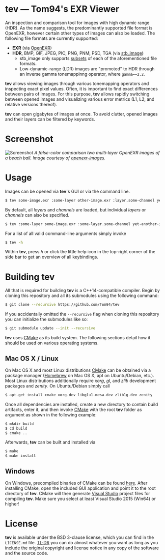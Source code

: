 # tev — Tom94's EXR Viewer

An inspection and comparison tool for images with high dynamic range (HDR). As the name suggests, the predominantly supported file format is OpenEXR, however certain other types of images can also be loaded. The following file formats are currently supported:
- __EXR__ (via [OpenEXR](https://github.com/wjakob/openexr))
- __HDR__, BMP, GIF, JPEG, PIC, PNG, PNM, PSD, TGA (via [stb_image](https://github.com/wjakob/nanovg/blob/master/src/stb_image.h))
    - stb_image only supports [subsets](https://github.com/wjakob/nanovg/blob/master/src/stb_image.h#L23) of each of the aforementioned file formats.
    - Low-dynamic-range (LDR) images are "promoted" to HDR through an inverse gamma tonemappinng operator, where `gamma==2.2`.

__tev__ allows viewing images through various tonemapping operators and inspecting exact pixel values. Often, it is important to find exact differences between pairs of images. For this purpose, __tev__ allows rapidly switching between opened images and visualizing various error metrics (L1, L2, and relative versions thereof).

__tev__ can open gigabytes of images at once. To avoid clutter, opened images and their layers can be filtered by keywords.

# Screenshot

![Screenshot](https://raw.githubusercontent.com/Tom94/tev/master/resources/screenshot.png)
_A false-color comparison two multi-layer OpenEXR images of a beach ball. Image courtesy of [openexr-images](https://github.com/openexr/openexr-images)._

# Usage

Images can be opened via __tev__'s GUI or via the command line.
```sh
$ tev some-image.exr :some-layer other-image.exr :layer.some-channel yet-another-image.exr
```

By default, all _layers_ and _channels_ are loaded, but individual _layers_ or _channels_ can also be specified.
```sh
$ tev :some-layer some-image.exr :some-layer.some-channel yet-another-image.exr
```

For a list of all valid command-line arguments simply invoke
```sh
$ tev -h
```

Within __tev__, press _h_ or click the little help icon in the top-right corner of the side bar to get an overview of all keybindings.

# Building tev

All that is required for building __tev__ is a C++14-compatible compiler. Begin by cloning this repository and all its submodules using the following command:
```sh
$ git clone --recursive https://github.com/Tom94/tev
```

If you accidentally omitted the `--recursive` flag when cloning this repository you can initialize the submodules like so:
```sh
$ git submodule update --init --recursive
```

__tev__ uses [CMake](https://cmake.org/) as its build system. The following sections detail how it should be used on various operating systems.

## Mac OS X / Linux

On Mac OS X and most Linux distributions [CMake](https://cmake.org/) can be obtained via a package manager ([Homebrew](https://brew.sh/) on Mac OS X, apt on Ubuntu/Debian, etc.). Most Linux distributions additionally require _xorg_, _gl_, and _zlib_ development packages and _zenity_. On Ubuntu/Debian simply call
```sh
$ apt-get install cmake xorg-dev libglu1-mesa-dev zlib1g-dev zenity
```

Once all dependencies are installed, create a new directory to contain build artifacts, enter it, and then invoke [CMake](https://cmake.org/) with the root __tev__ folder as argument as shown in the following example:
```sh
$ mkdir build
$ cd build
$ cmake ..
```

Afterwards, __tev__ can be built and installed via
```sh
$ make
$ make install
```

## Windows

On Windows, precompiled binaries of CMake can be found [here](https://cmake.org/download/). After installing CMake, open the included GUI application and point it to the root directory of __tev__. CMake will then generate [Visual Studio](https://www.visualstudio.com/) project files for compiling __tev__. Make sure you select at least Visual Studio 2015 (Win64) or higher!

# License

__tev__ is available under the BSD 3-clause license, which you can find in the `LICENSE.md` file. [TL;DR](https://tldrlegal.com/license/bsd-3-clause-license-(revised)) you can do almost whatever you want as long as you include the original copyright and license notice in any copy of the software and the source code.
